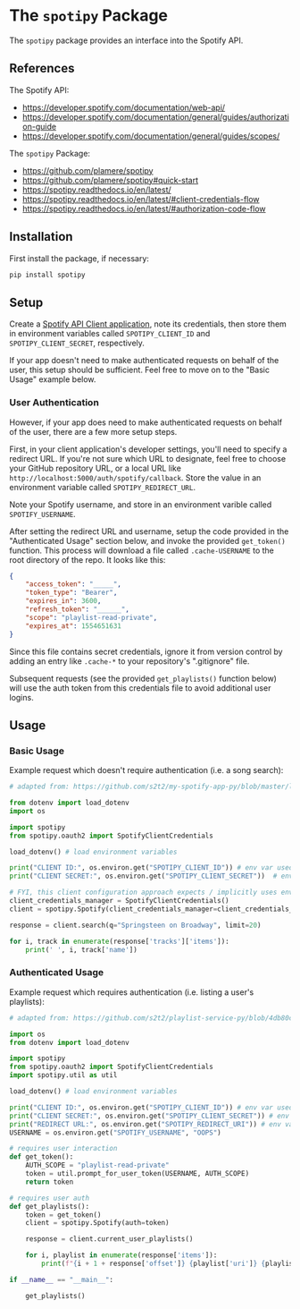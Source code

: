 # The `spotipy` Package

The `spotipy` package provides an interface into the Spotify API.

## References

The Spotify API:

  + https://developer.spotify.com/documentation/web-api/
  + https://developer.spotify.com/documentation/general/guides/authorization-guide
  + https://developer.spotify.com/documentation/general/guides/scopes/

The `spotipy` Package:

  + https://github.com/plamere/spotipy
  + https://github.com/plamere/spotipy#quick-start
  + https://spotipy.readthedocs.io/en/latest/
  + https://spotipy.readthedocs.io/en/latest/#client-credentials-flow
  + https://spotipy.readthedocs.io/en/latest/#authorization-code-flow

## Installation

First install the package, if necessary:

```sh
pip install spotipy
```

## Setup

Create a [Spotify API Client application](https://developer.spotify.com/dashboard/applications/), note its credentials, then store them in environment variables called `SPOTIPY_CLIENT_ID` and `SPOTIPY_CLIENT_SECRET`, respectively.

If your app doesn't need to make authenticated requests on behalf of the user, this setup should be sufficient. Feel free to move on to the "Basic Usage" example below.

### User Authentication

However, if your app does need to make authenticated requests on behalf of the user, there are a few more setup steps.

First, in your client application's developer settings, you'll need to specify a redirect URL. If you're not sure which URL to designate, feel free to choose your GitHub repository URL, or a local URL like `http://localhost:5000/auth/spotify/callback`. Store the value in an environment variable called `SPOTIPY_REDIRECT_URL`.

Note your Spotify username, and store in an environment varible called `SPOTIFY_USERNAME`.

After setting the redirect URL and username, setup the code provided in the "Authenticated Usage" section below, and invoke the provided `get_token()` function. This process will download a file called `.cache-USERNAME` to the root directory of the repo. It looks like this:

```json
{
    "access_token": "_____",
    "token_type": "Bearer",
    "expires_in": 3600,
    "refresh_token": "______",
    "scope": "playlist-read-private",
    "expires_at": 1554651631
}
```

Since this file contains secret credentials, ignore it from version control by adding an entry like `.cache-*` to your repository's ".gitignore" file.

Subsequent requests (see the provided `get_playlists()` function below) will use the auth token from this credentials file to avoid additional user logins.

## Usage

### Basic Usage

Example request which doesn't require authentication (i.e. a song search):

```py
# adapted from: https://github.com/s2t2/my-spotify-app-py/blob/master/list_songs.py

from dotenv import load_dotenv
import os

import spotipy
from spotipy.oauth2 import SpotifyClientCredentials

load_dotenv() # load environment variables

print("CLIENT ID:", os.environ.get("SPOTIPY_CLIENT_ID")) # env var used implicitly by the spotipy package
print("CLIENT SECRET:", os.environ.get("SPOTIPY_CLIENT_SECRET"))  # env var used implicitly by the spotipy package

# FYI, this client configuration approach expects / implicitly uses env vars named SPOTIPY_CLIENT_ID and SPOTIPY_CLIENT_SECRET
client_credentials_manager = SpotifyClientCredentials()
client = spotipy.Spotify(client_credentials_manager=client_credentials_manager)

response = client.search(q="Springsteen on Broadway", limit=20)

for i, track in enumerate(response['tracks']['items']):
    print(' ', i, track['name'])
```

### Authenticated Usage

Example request which requires authentication (i.e. listing a user's playlists):

```py
# adapted from: https://github.com/s2t2/playlist-service-py/blob/4db80cd3f8f2ed018f64bc2a97629d2af105acc3/app/spotify_service.py

import os
from dotenv import load_dotenv

import spotipy
from spotipy.oauth2 import SpotifyClientCredentials
import spotipy.util as util

load_dotenv() # load environment variables

print("CLIENT ID:", os.environ.get("SPOTIPY_CLIENT_ID")) # env var used implicitly by the spotipy package
print("CLIENT SECRET:", os.environ.get("SPOTIPY_CLIENT_SECRET")) # env var used implicitly by the spotipy package
print("REDIRECT URL:", os.environ.get("SPOTIPY_REDIRECT_URI")) # env var used implicitly by the spotipy package
USERNAME = os.environ.get("SPOTIFY_USERNAME", "OOPS")

# requires user interaction
def get_token():
    AUTH_SCOPE = "playlist-read-private"
    token = util.prompt_for_user_token(USERNAME, AUTH_SCOPE)
    return token

# requires user auth
def get_playlists():
    token = get_token()
    client = spotipy.Spotify(auth=token)

    response = client.current_user_playlists()

    for i, playlist in enumerate(response['items']):
        print(f"{i + 1 + response['offset']} {playlist['uri']} {playlist['name']}")

if __name__ == "__main__":

    get_playlists()
```
